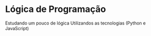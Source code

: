 # Lógica de Programação # 
Estudando um pouco de lógica Utilizandos as tecnologias (Python e JavaScript)
